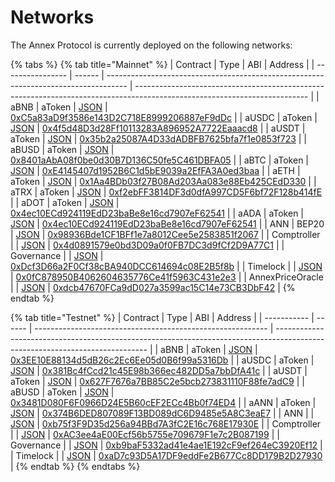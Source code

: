 # Networks

The Annex Protocol is currently deployed on the following networks:

{% tabs %}
{% tab title="Mainnet" %}
| Contract         | Type   | ABI                                                                                 | Address                                                                                                                   |
| ---------------- | ------ | ----------------------------------------------------------------------------------- | ------------------------------------------------------------------------------------------------------------------------- |
| aBNB             | aToken | [JSON](https://docs.annex.finance/abi/testnet/aBNB)                                 | [0xC5a83aD9f3586e143D2C718E8999206887eF9dDc](https://bscscan.com/address/0xC5a83aD9f3586e143D2C718E8999206887eF9dDc)      |
| aUSDC            | aToken | [JSON](https://docs.annex.finance/abi/testnet/aUSDC)                                | [0x4f5d48D3d28Ff10113283A896952A7722Eaaacd8](https://bscscan.com/address/0x4f5d48D3d28Ff10113283A896952A7722Eaaacd8)      |
| aUSDT            | aToken | [JSON](https://docs.annex.finance/abi/testnet/aUSDT)                                | [0x35b2a25087A4D33dADBFB7625bfa7f1e0853f723](https://bscscan.com/address/0x35b2a25087A4D33dADBFB7625bfa7f1e0853f723)      |
| aBUSD            | aToken | [JSON](https://docs.annex.finance/abi/testnet/aBUSD)                                | [0x8401aAbA08f0be0d30B7D136C50fe5C461DBFA05](https://bscscan.com/address/0x8401aAbA08f0be0d30B7D136C50fe5C461DBFA05)      |
| aBTC             | aToken | [JSON](https://docs.annex.finance/abi/testnet/aANN)                                 | [0xE4145407d1952B6C1d5bE9039a2EfFA3A0ed3baa](https://bscscan.com/address/0xE4145407d1952B6C1d5bE9039a2EfFA3A0ed3baa)      |
| aETH             | aToken | [JSON](https://docs.annex.finance/abi/testnet/aANN)                                 | [0x1Aa4BDb03f27B08Ad203Aa083e88Eb425CEdD330](https://bscscan.com/address/0x1Aa4BDb03f27B08Ad203Aa083e88Eb425CEdD330)      |
| aTRX             | aToken | [JSON](https://docs.annex.finance/abi/testnet/aANN)                                 | [0xf2ebFF3814DF3d0dfA997CD5F6bf72F128b414fE](https://bscscan.com/address/0xf2ebFF3814DF3d0dfA997CD5F6bf72F128b414fE)      |
| aDOT             | aToken | [JSON](https://docs.annex.finance/abi/testnet/aANN)                                 | [0x4ec10ECd924119EdD23baBe8e16cd7907eF62541](https://bscscan.com/address/0x4ec10ECd924119EdD23baBe8e16cd7907eF62541)      |
| aADA             | aToken | [JSON](https://docs.annex.finance/abi/testnet/aANN)                                 | [0x4ec10ECd924119EdD23baBe8e16cd7907eF62541](https://bscscan.com/address/0x4ec10ECd924119EdD23baBe8e16cd7907eF62541)      |
| ANN              | BEP20  | [JSON](https://docs.annex.finance/abi/testnet/cZRX)                                 | [0x98936Bde1CF1BFf1e7a8012Cee5e2583851f2067](https://bscscan.com/address/0x98936Bde1CF1BFf1e7a8012Cee5e2583851f2067)      |
| Comptroller      |        | [JSON](https://docs.annex.finance/abi/testnet/Comptroller)                          | [0x4d0891579e0bd3D09a0f0FB7DC3d9fCf2D9A77C1](https://bscscan.com/address/0x4d0891579e0bd3D09a0f0FB7DC3d9fCf2D9A77C1)      |
| Governance       |        | [JSON](https://docs.annex.finance/abi/testnet/Governance)                           | [0xDcf3D66a2F0Cf38cBA940DCC614694c08E2B5f8b](https://bscscan.com/address/0xDcf3D66a2F0Cf38cBA940DCC614694c08E2B5f8b)      |
| Timelock         |        | [JSON](https://docs.annex.finance/abi/testnet/Timelock)                             | [0x0fC878950B4062604635776Ce41f5963C431e2e3](https://bscscan.com/address/0x0fC878950B4062604635776Ce41f5963C431e2e3)      |
| AnnexPriceOracle |        | [JSON](https://bscscan.com/address/0xdcb47670FCa9dD027a3599ac15C14e73CB3DbF42#code) | [0xdcb47670FCa9dD027a3599ac15C14e73CB3DbF42](https://bscscan.com/address/0xdcb47670FCa9dD027a3599ac15C14e73CB3DbF42#code) |
{% endtab %}

{% tab title="Testnet" %}
| Contract    | Type   | ABI                                                        | Address                                                                                                                      |
| ----------- | ------ | ---------------------------------------------------------- | ---------------------------------------------------------------------------------------------------------------------------- |
| aBNB        | aToken | [JSON](https://docs.annex.finance/abi/testnet/aBNB)        | [0x3EE10E88134d5dB26c2Ec6Ee05d0B6f99a5316Db](https://testnet.bscscan.com/address/0x3EE10E88134d5dB26c2Ec6Ee05d0B6f99a5316Db) |
| aUSDC       | aToken | [JSON](https://docs.annex.finance/abi/testnet/aUSDC)       | [0x381Bc4fCcd21c45E98b366ec482DD5a7bbDfA41c](https://testnet.bscscan.com/address/0x381Bc4fCcd21c45E98b366ec482DD5a7bbDfA41c) |
| aUSDT       | aToken | [JSON](https://docs.annex.finance/abi/testnet/aUSDT)       | [0x627F7676a7BB85C2e5bcb273831110F88fe7adC9](https://testnet.bscscan.com/address/0x627F7676a7BB85C2e5bcb273831110F88fe7adC9) |
| aBUSD       | aToken | [JSON](https://docs.annex.finance/abi/testnet/aBUSD)       | [0x3481D080F6F0966D24E5B60cEF2ECc4Bb0f74ED4](https://testnet.bscscan.com/address/0x3481D080F6F0966D24E5B60cEF2ECc4Bb0f74ED4) |
| aANN        | aToken | [JSON](https://docs.annex.finance/abi/testnet/aANN)        | [0x374B6DED807089F13BD089dC6D9485e5A8C3eaE7](https://testnet.bscscan.com/address/0x374B6DED807089F13BD089dC6D9485e5A8C3eaE7) |
| ANN         |        | [JSON](https://docs.annex.finance/abi/testnet/cZRX)        | [0xb75f3F9D35d256a94BBd7A3fC2E16c768E17930E](https://testnet.bscscan.com/address/0xb75f3F9D35d256a94BBd7A3fC2E16c768E17930E) |
| Comptroller |        | [JSON](https://docs.annex.finance/abi/testnet/Comptroller) | [0xAC3ee4aE00Ecf56b5755e709679F1e7c2B087199](https://testnet.bscscan.com/address/0xAC3ee4aE00Ecf56b5755e709679F1e7c2B087199) |
| Governance  |        | [JSON](https://docs.annex.finance/abi/testnet/Governance)  | [0xb9baF5332ad41e4ae1E192cF9ef264eC3920Ef12](https://testnet.bscscan.com/address/0xb9baF5332ad41e4ae1E192cF9ef264eC3920Ef12) |
| Timelock    |        | [JSON](https://docs.annex.finance/abi/testnet/Timelock)    | [0xaD7c93D5A17DF9eddFe2B677Cc8DD179B2D27930](https://testnet.bscscan.com/address/0xaD7c93D5A17DF9eddFe2B677Cc8DD179B2D27930) |
{% endtab %}
{% endtabs %}
